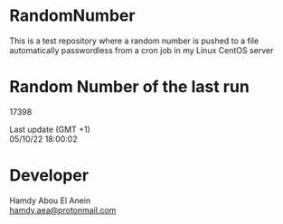 # RandomNumber    
This is a test repository where a random number is pushed to a file automatically passwordless from a cron job in my Linux CentOS server    
# Random Number of the last run   
17398
      
Last update (GMT +1)    
05/10/22 18:00:02
# Developer    
Hamdy Abou El Anein   
hamdy.aea@protonmail.com
